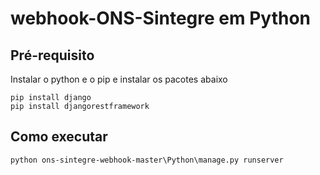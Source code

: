 # webhook-ONS-Sintegre em Python

## Pré-requisito

Instalar o python e o pip e instalar os pacotes abaixo

```
pip install django
pip install djangorestframework
````

## Como executar

```
python ons-sintegre-webhook-master\Python\manage.py runserver
```

